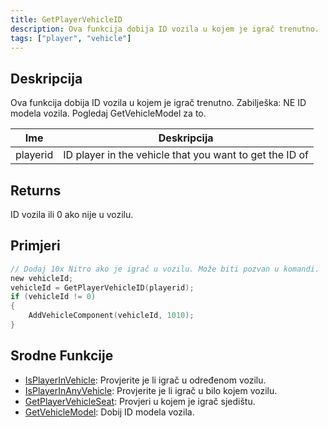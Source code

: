 ```yaml
---
title: GetPlayerVehicleID
description: Ova funkcija dobija ID vozila u kojem je igrač trenutno.
tags: ["player", "vehicle"]
---
```


## Deskripcija

Ova funkcija dobija ID vozila u kojem je igrač trenutno. Zabilješka: NE ID modela vozila. Pogledaj GetVehicleModel za to.

| Ime      | Deskripcija                                             |
| -------- | ------------------------------------------------------- |
| playerid | ID player in the vehicle that you want to get the ID of |

## Returns

ID vozila ili 0 ako nije u vozilu.

## Primjeri

```c
// Dodaj 10x Nitro ako je igrač u vozilu. Može biti pozvan u komandi.
new vehicleId;
vehicleId = GetPlayerVehicleID(playerid);
if (vehicleId != 0)
{
    AddVehicleComponent(vehicleId, 1010);
}
```

## Srodne Funkcije

- [IsPlayerInVehicle](IsPlayerInVehicle): Provjerite je li igrač u određenom vozilu.
- [IsPlayerInAnyVehicle](IsPlayerInAnyVehicle): Provjerite je li igrač u bilo kojem vozilu.
- [GetPlayerVehicleSeat](GetPlayerVehicleSeat): Provjeri u kojem je igrač sjedištu.
- [GetVehicleModel](GetVehicleModel): Dobij ID modela vozila.
